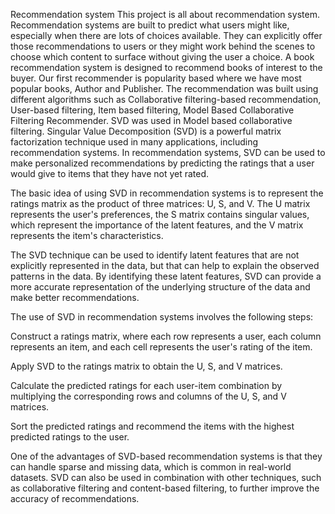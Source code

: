 Recommendation system
This project is all about recommendation system. Recommendation systems are built to predict what users might like, especially when there are lots of choices available. They can explicitly offer those recommendations to users or they might work behind the scenes to choose which content to surface without giving the user a choice. A book recommendation system is designed to recommend books of interest to the buyer. Our first recommender is popularity based where we have most popular books, Author and Publisher. The recommendation was built using different algorithms such as Collaborative filtering-based recommendation, User-based filtering, Item based filtering, Model Based Collaborative Filtering Recommender. SVD was used in Model based collaborative filtering.
Singular Value Decomposition (SVD) is a powerful matrix factorization technique used in many applications, including recommendation systems. In recommendation systems, SVD can be used to make personalized recommendations by predicting the ratings that a user would give to items that they have not yet rated.

The basic idea of using SVD in recommendation systems is to represent the ratings matrix as the product of three matrices: U, S, and V. The U matrix represents the user's preferences, the S matrix contains singular values, which represent the importance of the latent features, and the V matrix represents the item's characteristics.

The SVD technique can be used to identify latent features that are not explicitly represented in the data, but that can help to explain the observed patterns in the data. By identifying these latent features, SVD can provide a more accurate representation of the underlying structure of the data and make better recommendations.

The use of SVD in recommendation systems involves the following steps:

Construct a ratings matrix, where each row represents a user, each column represents an item, and each cell represents the user's rating of the item.

Apply SVD to the ratings matrix to obtain the U, S, and V matrices.

Calculate the predicted ratings for each user-item combination by multiplying the corresponding rows and columns of the U, S, and V matrices.

Sort the predicted ratings and recommend the items with the highest predicted ratings to the user.

One of the advantages of SVD-based recommendation systems is that they can handle sparse and missing data, which is common in real-world datasets. SVD can also be used in combination with other techniques, such as collaborative filtering and content-based filtering, to further improve the accuracy of recommendations.

